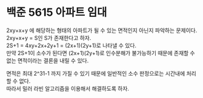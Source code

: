 # 백준 5615 아파트 임대
2xy+x+y 에 해당하는 형태의 아파트가 될 수 있는 면적인지 아닌지 파악하는 문제이다.  
2xy+x+y = S인 S가 존재한다고 하자.  
2S+1 = 4xy+2x+2y+1 = (2x+1)(2y+1)로 나타낼 수 있다.  
만약 2S+1이 소수가 된다면 (2x+1)(2y+1)로 인수분해가 불가능하기 때문에 존재할 수 없는 면적이라는 결론을 내릴 수 있다.  
  
면적은 최대 2^31-1 까지 가질 수 있기 때문에 일반적인 소수 판정으로는 시간내에 처리할 수 없다.  
따라서 밀러 라빈 알고리즘을 이용해서 해결하도록 하자.  
